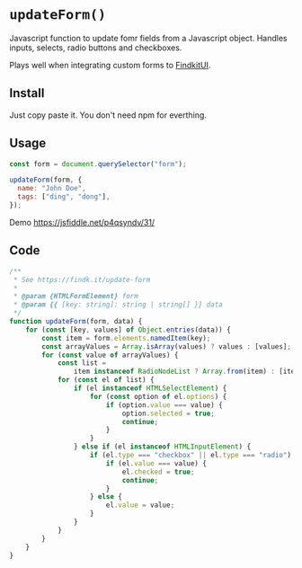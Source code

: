 # `updateForm()`

Javascript function to update fomr fields from a Javascript object. Handles inputs, selects, radio buttons and checkboxes.

Plays well when integrating custom forms to [FindkitUI](https://www.findkit.com/building-e-commerce-search/).

## Install

Just copy paste it. You don't need npm for everthing.

## Usage

```js
const form = document.querySelector("form");

updateForm(form, {
  name: "John Doe",
  tags: ["ding", "dong"],
});

```

Demo https://jsfiddle.net/p4qsyndv/31/

## Code


```js
/**
 * See https://findk.it/update-form
 *
 * @param {HTMLFormElement} form
 * @param {{ [key: string]: string | string[] }} data
 */
function updateForm(form, data) {
    for (const [key, values] of Object.entries(data)) {
        const item = form.elements.namedItem(key);
        const arrayValues = Array.isArray(values) ? values : [values];
        for (const value of arrayValues) {
            const list =
                item instanceof RadioNodeList ? Array.from(item) : [item];
            for (const el of list) {
                if (el instanceof HTMLSelectElement) {
                    for (const option of el.options) {
                        if (option.value === value) {
                            option.selected = true;
                            continue;
                        }
                    }
                } else if (el instanceof HTMLInputElement) {
                    if (el.type === "checkbox" || el.type === "radio") {
                        if (el.value === value) {
                            el.checked = true;
                            continue;
                        }
                    } else {
                        el.value = value;
                    }
                }
            }
        }
    }
}
```

